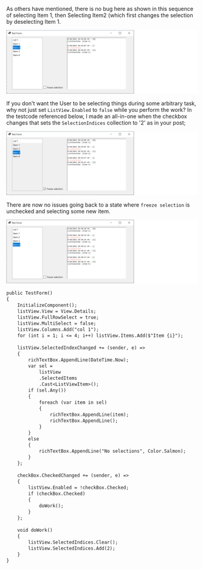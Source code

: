 As others have mentioned, there is no bug here as shown in this sequence of selecting Item 1, then Selecting Item2 (which first changes the selection by deselecting Item 1.

![screenshot1](https://github.com/IVSoftware/list_view_freeze/blob/master/list_view_freeze/Screenshots/ss1.png)

If you don't want the User to be selecting things during some arbitrary task, why not just set `ListView.Enabled` to `false`  while you perform the work? In the testcode referenced below, I made an all-in-one when the checkbox changes that sets the `SelectionIndices` collection to '2' as in your post;

![screenshot1](https://github.com/IVSoftware/list_view_freeze/blob/master/list_view_freeze/Screenshots/ss2.png)

There are now no issues going back to a state where `freeze selection` is unchecked and selecting some new item.

![screenshot1](https://github.com/IVSoftware/list_view_freeze/blob/master/list_view_freeze/Screenshots/ss3.png)
```
public TestForm()
{
    InitializeComponent();
    listView.View = View.Details;
    listView.FullRowSelect = true;
    listView.MultiSelect = false;
    listView.Columns.Add("col 1");
    for (int i = 1; i <= 4; i++) listView.Items.Add($"Item {i}");

    listView.SelectedIndexChanged += (sender, e) =>
    {
        richTextBox.AppendLine(DateTime.Now);
        var sel =
            listView
            .SelectedItems
            .Cast<ListViewItem>();
        if (sel.Any())
        {
            foreach (var item in sel)
            {
                richTextBox.AppendLine(item);
                richTextBox.AppendLine();
            }
        }
        else
        {
            richTextBox.AppendLine("No selections", Color.Salmon);
        }
    };

    checkBox.CheckedChanged += (sender, e) =>
    {
        listView.Enabled = !checkBox.Checked;
        if (checkBox.Checked)
        {
            doWork();
        }
    };

    void doWork()
    {
        listView.SelectedIndices.Clear();
        listView.SelectedIndices.Add(2);
    }
}
```